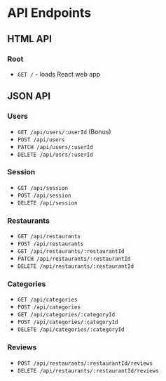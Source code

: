 # API Endpoints

## HTML API

### Root
 - `GET /` - loads React web app

## JSON API

### Users
 - `GET /api/users/:userId` (Bonus)
 - `POST /api/users`
 - `PATCH /api/users/:userId`
 - `DELETE /api/usrs/:userId`

### Session
 - `GET /api/session`
 - `POST /api/session`
 - `DELETE /api/session`

### Restaurants
 - `GET /api/restaurants`
 - `POST /api/restaurants`  
 - `GET /api/restaurants/:restaurantId`
 - `PATCH /api/restaurants/:restaurantId`
 - `DELETE /api/restaurants/:restaurantId`

### Categories
 - `GET /api/categories`
 - `POST /api/categories`
 - `GET /api/categories/:categoryId`
 - `POST /api/categories/:categoryId`
 - `DELETE /api/categories/:categoryId`

### Reviews
 - `POST /api/restaurants/:restaurantId/reviews`
 - `DELETE /api/restaurants/:restaurantId/reviews`
